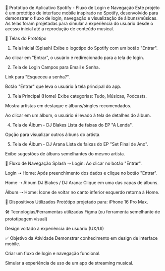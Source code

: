 🎵 Protótipo de Aplicativo Spotify - Fluxo de Login e Navegação
Este projeto é um protótipo de interface mobile inspirado no Spotify, desenvolvido para demonstrar o fluxo de login, navegação e visualização de álbuns/músicas. As telas foram projetadas para simular a experiência do usuário desde o acesso inicial até a reprodução de conteúdo musical.

📱 Telas do Protótipo
1. Tela Inicial (Splash)
Exibe o logotipo do Spotify com um botão "Entrar".

Ao clicar em "Entrar", o usuário é redirecionado para a tela de login.

2. Tela de Login
Campos para Email e Senha.

Link para "Esqueceu a senha?".

Botão "Entrar" que leva o usuário à tela principal do app.

3. Tela Principal (Home)
Exibe categorias: Tudo, Músicas, Podcasts.

Mostra artistas em destaque e álbuns/singles recomendados.

Ao clicar em um álbum, o usuário é levado à tela de detalhes do álbum.

4. Tela de Álbum - DJ Blakes
Lista de faixas do EP "A Lenda".

Opção para visualizar outros álbuns do artista.

5. Tela de Álbum - DJ Arana
Lista de faixas do EP "Set Final de Ano".

Exibe sugestões de álbuns semelhantes do mesmo artista.

🔁 Fluxo de Navegação
Splash ➝ Login: Ao clicar no botão "Entrar".

Login ➝ Home: Após preenchimento dos dados e clique no botão "Entrar".

Home ➝ Álbum DJ Blakes / DJ Arana: Clique em uma das capas de álbuns.

Álbum ➝ Home: Ícone de voltar no canto inferior esquerdo retorna à Home.

🧪 Dispositivos Utilizados
Protótipo projetado para: iPhone 16 Pro Max.

🛠 Tecnologias/Ferramentas utilizadas
Figma (ou ferramenta semelhante de prototipagem visual)

Design voltado à experiência de usuário (UX/UI)

✅ Objetivo da Atividade
Demonstrar conhecimento em design de interface mobile.

Criar um fluxo de login e navegação funcional.

Simular a experiência de uso de um app de streaming musical.
